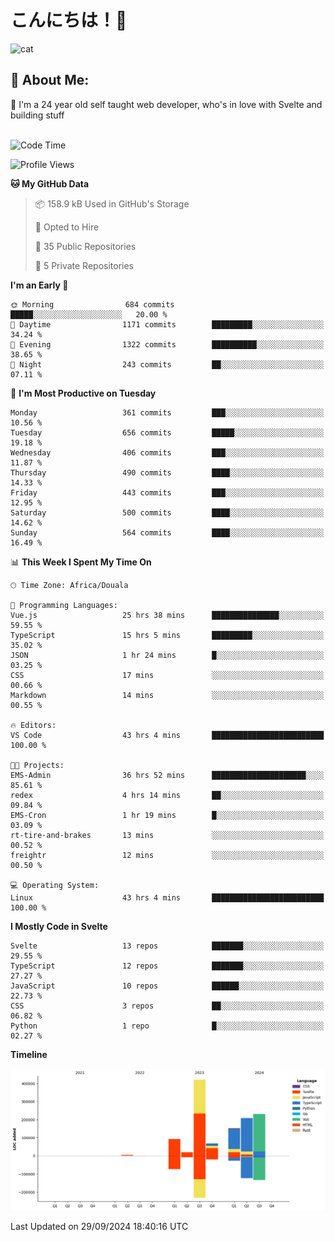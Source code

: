 

# こんにちは！🙂  
![cat](https://github.com/michaelnji/michaelnji/assets/73862378/606e99e9-2c18-4853-8722-991e4af8eae6)

## 💫 About Me:
🙂 I'm a 24 year old self taught web developer, who's in love with Svelte and building stuff <br><br>

<!--START_SECTION:waka-->
![Code Time](http://img.shields.io/badge/Code%20Time-1%2C051%20hrs%2028%20mins-blue)

![Profile Views](http://img.shields.io/badge/Profile%20Views-1-blue)

**🐱 My GitHub Data** 

> 📦 158.9 kB Used in GitHub's Storage 
 > 
> 💼 Opted to Hire
 > 
> 📜 35 Public Repositories 
 > 
> 🔑 5 Private Repositories 
 > 
**I'm an Early 🐤** 

```text
🌞 Morning                684 commits         █████░░░░░░░░░░░░░░░░░░░░   20.00 % 
🌆 Daytime                1171 commits        █████████░░░░░░░░░░░░░░░░   34.24 % 
🌃 Evening                1322 commits        ██████████░░░░░░░░░░░░░░░   38.65 % 
🌙 Night                  243 commits         ██░░░░░░░░░░░░░░░░░░░░░░░   07.11 % 
```
📅 **I'm Most Productive on Tuesday** 

```text
Monday                   361 commits         ███░░░░░░░░░░░░░░░░░░░░░░   10.56 % 
Tuesday                  656 commits         █████░░░░░░░░░░░░░░░░░░░░   19.18 % 
Wednesday                406 commits         ███░░░░░░░░░░░░░░░░░░░░░░   11.87 % 
Thursday                 490 commits         ████░░░░░░░░░░░░░░░░░░░░░   14.33 % 
Friday                   443 commits         ███░░░░░░░░░░░░░░░░░░░░░░   12.95 % 
Saturday                 500 commits         ████░░░░░░░░░░░░░░░░░░░░░   14.62 % 
Sunday                   564 commits         ████░░░░░░░░░░░░░░░░░░░░░   16.49 % 
```


📊 **This Week I Spent My Time On** 

```text
🕑︎ Time Zone: Africa/Douala

💬 Programming Languages: 
Vue.js                   25 hrs 38 mins      ███████████████░░░░░░░░░░   59.55 % 
TypeScript               15 hrs 5 mins       █████████░░░░░░░░░░░░░░░░   35.02 % 
JSON                     1 hr 24 mins        █░░░░░░░░░░░░░░░░░░░░░░░░   03.25 % 
CSS                      17 mins             ░░░░░░░░░░░░░░░░░░░░░░░░░   00.66 % 
Markdown                 14 mins             ░░░░░░░░░░░░░░░░░░░░░░░░░   00.55 % 

🔥 Editors: 
VS Code                  43 hrs 4 mins       █████████████████████████   100.00 % 

🐱‍💻 Projects: 
EMS-Admin                36 hrs 52 mins      █████████████████████░░░░   85.61 % 
redex                    4 hrs 14 mins       ██░░░░░░░░░░░░░░░░░░░░░░░   09.84 % 
EMS-Cron                 1 hr 19 mins        █░░░░░░░░░░░░░░░░░░░░░░░░   03.09 % 
rt-tire-and-brakes       13 mins             ░░░░░░░░░░░░░░░░░░░░░░░░░   00.52 % 
freightr                 12 mins             ░░░░░░░░░░░░░░░░░░░░░░░░░   00.50 % 

💻 Operating System: 
Linux                    43 hrs 4 mins       █████████████████████████   100.00 % 
```

**I Mostly Code in Svelte** 

```text
Svelte                   13 repos            ███████░░░░░░░░░░░░░░░░░░   29.55 % 
TypeScript               12 repos            ███████░░░░░░░░░░░░░░░░░░   27.27 % 
JavaScript               10 repos            ██████░░░░░░░░░░░░░░░░░░░   22.73 % 
CSS                      3 repos             ██░░░░░░░░░░░░░░░░░░░░░░░   06.82 % 
Python                   1 repo              █░░░░░░░░░░░░░░░░░░░░░░░░   02.27 % 
```



**Timeline**

![Lines of Code chart](https://raw.githubusercontent.com/michaelnji/michaelnji/main/assets/bar_graph.png)


 Last Updated on 29/09/2024 18:40:16 UTC
<!--END_SECTION:waka-->
